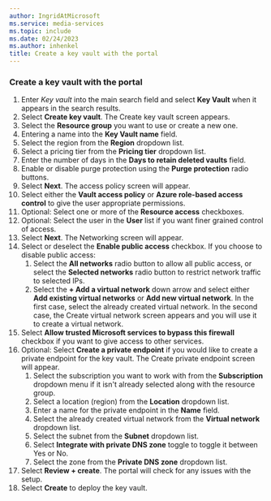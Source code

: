 ```yaml
---
author: IngridAtMicrosoft
ms.service: media-services
ms.topic: include
ms.date: 02/24/2023
ms.author: inhenkel
title: Create a key vault with the portal
---
```


<!--Create a key vault in the portal-->

### Create a key vault with the portal

1. Enter *Key vault* into the main search field and select **Key Vault** when it appears in the search results.
1. Select **Create key vault**.  The Create key vault screen appears.
1. Select the **Resource group** you want to use or create a new one.
1. Entering a name into the **Key Vault name** field.
1. Select the region from the **Region** dropdown list.
1. Select a pricing tier from the **Pricing tier** dropdown list.
1. Enter the number of days in the **Days to retain deleted vaults** field.
1. Enable or disable purge protection using the **Purge protection** radio buttons.
1. Select **Next**. The access policy screen will appear.
1. Select either the **Vault access policy** or **Azure role-based access control** to give the user appropriate permissions.
1. Optional: Select one or more of the **Resource access** checkboxes.
1. Optional: Select the user in the **User** list if you want finer grained control of access.
1. Select **Next**. The Networking screen will appear.
1. Select or deselect the **Enable public access** checkbox. If you choose to disable public access:
    1. Select the **All networks** radio button to allow all public access, or select the **Selected networks** radio button to restrict network traffic to selected IPs.
    1. Select the **+ Add a virtual network** down arrow and select either **Add existing virtual networks** or **Add new virtual network**. In the first case, select the already created virtual network.  In the second case, the Create virtual network screen appears and you will use it to create a virtual network.
1. Select **Allow trusted Microsoft services to bypass this firewall** checkbox if you want to give access to other services.
1. Optional: Select **Create a private endpoint** if you would like to create a private endpoint for the key vault. The Create private endpoint screen will appear.
    1. Select the subscription you want to work with from the **Subscription** dropdown menu if it isn't already selected along with the resource group.
    1. Select a location (region) from the **Location** dropdown list.
    1. Enter a name for the private endpoint in the **Name** field.
    1. Select the already created virtual network from the **Virtual network** dropdown list.
    1. Select the subnet from the **Subnet** dropdown list.
    1. Select **Integrate with private DNS zone** toggle to toggle it between Yes or No.
    1. Select the zone from the **Private DNS zone** dropdown list.
1. Select **Review + create**. The portal will check for any issues with the setup.
1. Select **Create** to deploy the key vault.
